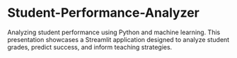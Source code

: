 # Student-Performance-Analyzer
Analyzing student performance using Python and machine learning. This presentation showcases a Streamlit application designed to  analyze student grades, predict success, and inform teaching strategies.
